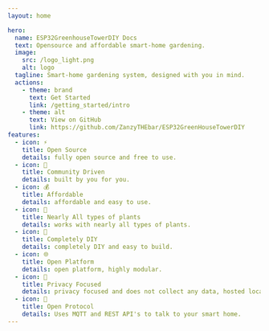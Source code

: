 ```yaml
---
layout: home

hero:
  name: ESP32GreenhouseTowerDIY Docs
  text: Opensource and affordable smart-home gardening.
  image:
    src: /logo_light.png
    alt: logo
  tagline: Smart-home gardening system, designed with you in mind.
  actions:
    - theme: brand
      text: Get Started
      link: /getting_started/intro
    - theme: alt
      text: View on GitHub
      link: https://github.com/ZanzyTHEbar/ESP32GreenHouseTowerDIY
features:
  - icon: ⚡️
    title: Open Source
    details: fully open source and free to use.
  - icon: 🎉
    title: Community Driven
    details: built by you for you.
  - icon: 💰
    title: Affordable
    details: affordable and easy to use.
  - icon: 🌱
    title: Nearly All types of plants
    details: works with nearly all types of plants.
  - icon: 🔨
    title: Completely DIY
    details: completely DIY and easy to build.
  - icon: 🌐
    title: Open Platform
    details: open platform, highly modular.
  - icon: 🔏
    title: Privacy Focused
    details: privacy focused and does not collect any data, hosted locally.
  - icon: 📡
    title: Open Protocol
    details: Uses MQTT and REST API's to talk to your smart home.
---
```

